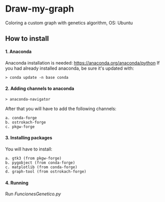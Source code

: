 # Draw-my-graph
Coloring a custom graph with genetics algorithm, OS: Ubuntu

## How to install

#### 1. Anaconda
Anaconda installation is needed: https://anaconda.org/anaconda/python
If you had already installed anaconda, be sure it's updated with:
  ```
  > conda update -n base conda
  ```

#### 2. Adding channels to anaconda

  ```
  > anaconda-navigator
  ```
  
After that you will have to add the following channels:

    a. conda-forge
    b. ostrokach-forge
    c. pkgw-forge
    
#### 3. Installing packages

You will have to install:

    a. gtk3 (from pkgw-forge)
    b. pygobject (from conda-forge)
    c. matplotlib (from conda-forge)
    d. graph-tool (from ostrokach-forge)

#### 4. Running

Run *FuncionesGenetico.py*





